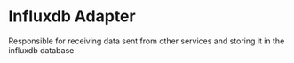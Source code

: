 # Influxdb Adapter
Responsible for receiving data sent from other services and storing it in the influxdb database